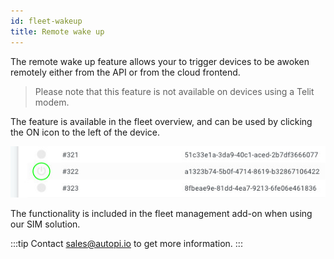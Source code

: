```yaml
---
id: fleet-wakeup
title: Remote wake up
---
```


The remote wake up feature allows your to trigger devices to be awoken remotely either from the API or from the cloud frontend.

> Please note that this feature is not available on devices using a Telit modem.

The feature is available in the fleet overview, and can be used by clicking the ON icon to the left of the device.

![fleetoverview-wakeup](../../../static/img/cloud/fleet/fleet-overview-wakeup.jpg)

The functionality is included in the fleet management add-on when using our SIM solution.

:::tip
Contact sales@autopi.io to get more information.
:::